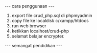 --- cara penggunaan ---

1. export file crud_php.sql di phpmyadmin
2. copy file ke localdisk c/xampp/htdocs
3. run web browser
4. ketikkan localhost/crud-php
5. selamat belajar encrypter.

--- semangat pendidikan ---
